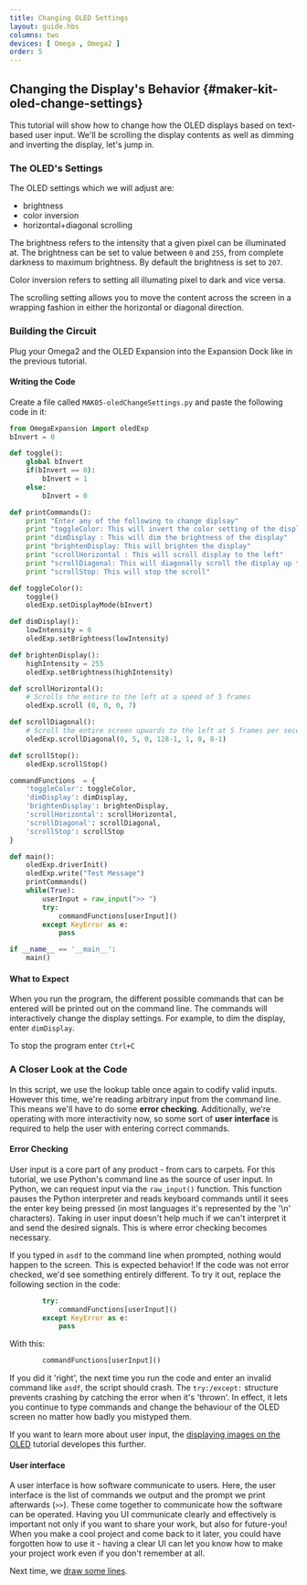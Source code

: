 ```yaml
---
title: Changing OLED Settings
layout: guide.hbs
columns: two
devices: [ Omega , Omega2 ]
order: 5
---
```


## Changing the Display's Behavior {#maker-kit-oled-change-settings}

This tutorial will show how to change how the OLED displays based on text-based user input. We'll be scrolling the display contents as well as dimming and inverting the display, let's jump in.

### The OLED's Settings

 The OLED settings which we will adjust are:
  * brightness
  * color inversion
  * horizontal+diagonal scrolling

The brightness refers to the intensity that a given pixel can be illuminated at. The brightness can be set to value between `0` and `255`, from complete darkness to maximum brightness. By default the brightness is set to `207`.

Color inversion refers to setting all illumating pixel to dark and vice versa.

The scrolling setting allows you to move the content across the screen in a wrapping fashion in either the horizontal or diagonal direction.

### Building the Circuit

Plug your Omega2 and the OLED Expansion into the Expansion Dock like in the previous tutorial.

#### Writing the Code

Create a file called `MAK05-oledChangeSettings.py` and paste the following code in it:

``` python
from OmegaExpansion import oledExp
bInvert = 0

def toggle():
	global bInvert
	if(bInvert == 0):
		bInvert = 1
	else:
		bInvert = 0

def printCommands():
	print "Enter any of the following to change diplsay"
	print "toggleColor: This will invert the color setting of the display"
	print "dimDisplay : This will dim the brightness of the display"
	print "brightenDisplay: This will brighten the display"
	print "scrollHorizontal : This will scroll display to the left"
	print "scrollDiagonal: This will diagonally scroll the display up to the right"
	print "scrollStop: This will stop the scroll"

def toggleColor():
	toggle()
	oledExp.setDisplayMode(bInvert)

def dimDisplay():
	lowIntensity = 0
	oledExp.setBrightness(lowIntensity)

def brightenDisplay():
	highIntensity = 255
	oledExp.setBrightness(highIntensity)

def scrollHorizontal():
	# Scrolls the entire to the left at a speed of 5 frames
	oledExp.scroll (0, 0, 0, 7)

def scrollDiagonal():
	# Scroll the entire screen upwards to the left at 5 frames per second
	oledExp.scrollDiagonal(0, 5, 0, 128-1, 1, 0, 8-1)

def scrollStop():
	oledExp.scrollStop()

commandFunctions  = {
	'toggleColor': toggleColor,
	'dimDisplay': dimDisplay,
	'brightenDisplay': brightenDisplay,
	'scrollHorizontal': scrollHorizontal,
	'scrollDiagonal': scrollDiagonal,
	'scrollStop': scrollStop
}

def main():
	oledExp.driverInit()
	oledExp.write("Test Message")
	printCommands()
	while(True):
		userInput = raw_input(">> ")
		try:
			commandFunctions[userInput]()
		except KeyError as e:
			pass

if __name__ == '__main__':
	main()
```

#### What to Expect

When you run the program, the different possible commands that can be entered will be printed out on the command line. The commands will interactively change the display settings. For example, to dim the display, enter `dimDisplay`.

To stop the program enter `Ctrl+C`

<!-- // TODO: IMAGE Add gif -->

### A Closer Look at the Code

In this script, we use the lookup table once again to codify valid inputs. However this time, we're reading arbitrary input from the command line. This means we'll have to do some **error checking**. Additionally, we're operating with more interactivity now, so some sort of **user interface** is required to help the user with entering correct commands.

#### Error Checking

User input is a core part of any product - from cars to carpets. For this tutorial, we use Python's command line as the source of user input. In Python, we can request input via the `raw_input()` function. This function pauses the Python interpreter and reads keyboard commands until it sees the enter key being pressed (in most languages it's represented by the '\n' characters). Taking in user input doesn't help much if we can't interpret it and send the desired signals. This is where error checking becomes necessary.

If you typed in `asdf` to the command line when prompted, nothing would happen to the screen. This is expected behavior! If the code was not error checked, we'd see something entirely different. To try it out, replace the following section in the code:

``` python
		try:
			commandFunctions[userInput]()
		except KeyError as e:
			pass
```

With this:

``` python
		commandFunctions[userInput]()
```

If you did it 'right', the next time you run the code and enter an invalid command like `asdf`, the script should crash. The `try:/except:` structure prevents crashing by catching the error when it's 'thrown'. In effect, it lets you continue to type commands and change the behaviour of the OLED screen no matter how badly you mistyped them.

If you want to learn more about user input, the [displaying images on the OLED](#drawing-on-the-oled-screen) tutorial developes this further.

#### User interface

A user interface is how software communicate to users. Here, the user interface is the list of commands we output and the prompt we print afterwards (`>>`). These come together to communicate how the software can be operated. Having you UI communicate clearly and effectively is important not only if you want to share your work, but also for future-you! When you make a cool project and come back to it later, you could have forgotten how to use it - having a clear UI can let you know how to make your project work even if you don't remember at all.

Next time, we [draw some lines](#maker-kit-oled-displaying-images).
